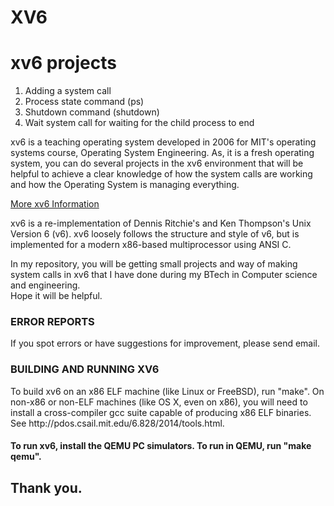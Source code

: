# XV6
<h1>xv6 projects</h1>
<ol>
  <li> Adding a system call</li>
  <li> Process state command (ps)</li>
  <li> Shutdown command (shutdown)</li>
  <li> Wait system call for waiting for the child process to end</li>
</ol>

<p>
xv6 is a teaching operating system developed in 2006 for MIT's operating systems course, Operating System Engineering. As, it is a fresh operating system, you can do several projects in the xv6 environment that will be helpful to achieve a clear knowledge of how the system calls are working and how the Operating System is managing everything.</p>
<a href = "https://pdos.csail.mit.edu/6.828/2012/xv6.html"> More xv6 Information </a>
<p>
xv6 is a re-implementation of Dennis Ritchie's and Ken Thompson's Unix Version 6 (v6).  xv6 loosely follows the structure and style of v6, but is implemented for a modern x86-based multiprocessor using ANSI C. </p>

<p>In my repository, you will be getting small projects and way of making system calls in xv6 that I have done during my BTech in Computer science and engineering.<br>
Hope it will be helpful.</p>

<h3>ERROR REPORTS</h3>
<p> If you spot errors or have suggestions for improvement, please send
email. </p>

<h3>BUILDING AND RUNNING XV6</h3>

<p> To build xv6 on an x86 ELF machine (like Linux or FreeBSD), run "make".
On non-x86 or non-ELF machines (like OS X, even on x86), you will
need to install a cross-compiler gcc suite capable of producing x86 ELF
binaries.  See http://pdos.csail.mit.edu/6.828/2014/tools.html. </p>
<h4>To run xv6, install the QEMU PC simulators.  To run in QEMU, run "make qemu".</h4>

<h2>Thank you.</h2>

